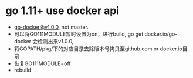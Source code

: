 # go 1.11+ use docker api

* go-docker@v1.0.0, not master.
* 可以将GO111MODULE暂时设置为on，进行build, go get docker.io/go-docker 会检测出来v1.0.0,
* 将GOPATH/pkg/下的对应目录去除版本号拷贝至github.com or docker.io目录
* 恢复GO111MODULE=off
* rebuild